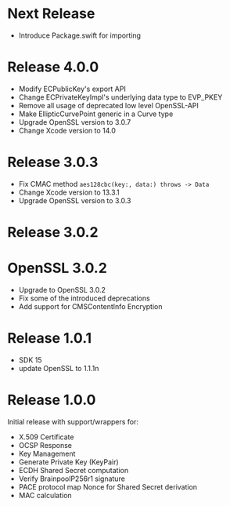 # Next Release

- Introduce Package.swift for importing

# Release 4.0.0

- Modify ECPublicKey's export API
- Change ECPrivateKeyImpl's underlying data type to EVP_PKEY
- Remove all usage of deprecated low level OpenSSL-API
- Make EllipticCurvePoint generic in a Curve type
- Upgrade OpenSSL version to 3.0.7
- Change Xcode version to 14.0

# Release 3.0.3

- Fix CMAC method `aes128cbc(key:, data:) throws -> Data`
- Change Xcode version to 13.3.1
- Upgrade OpenSSL version to 3.0.3

# Release 3.0.2

# OpenSSL 3.0.2

  - Upgrade to OpenSSL 3.0.2
  - Fix some of the introduced deprecations
  - Add support for CMSContentInfo Encryption

# Release 1.0.1

- SDK 15
- update OpenSSL to 1.1.1n

# Release 1.0.0
Initial release with support/wrappers for:

  - X.509 Certificate
  - OCSP Response
  - Key Management
  - Generate Private Key (KeyPair)
  - ECDH Shared Secret computation
  - Verify BrainpoolP256r1 signature
  - PACE protocol map Nonce for Shared Secret derivation
  - MAC calculation


